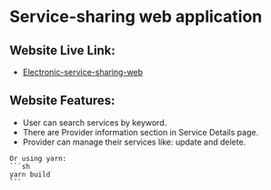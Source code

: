 <!-- # ServiceFlow
#### ServiceFlow is a simple service-sharing web application. Where users can add , update and delete his own services , watch others' services , watch service details, book any specific service , and update the current status of his service . -->
# Service-sharing web application

## Website Live Link:

-   [Electronic-service-sharing-web](https://maab-fw-assignment-11.vercel.app/)


## Website Features:
-   User can search services by keyword.
-   There are Provider information section in Service Details page.
-   Provider can manage their services like: update and delete.


<!--
-   User Friendly and eye catchy Interface.
-   User can search services by keyword.
-   There are Provider information section in Service Details page.
-   User can see their all booked services list.
-   Provider can manage their services like: update and delete.

### Category: "Electronic Item Repairing Services"
-->



    Or using yarn:
    ```sh
    yarn build
    ```
